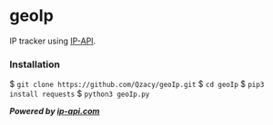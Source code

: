 # geoIp
IP tracker using [IP-API](ip-api.com).

### Installation
$ ```git clone https://github.com/Qzacy/geoIp.git```
$ ```cd geoIp```
$ ```pip3 install requests```
$ ```python3 geoIp.py```

***Powered by [ip-api.com](ip-api.com)***
